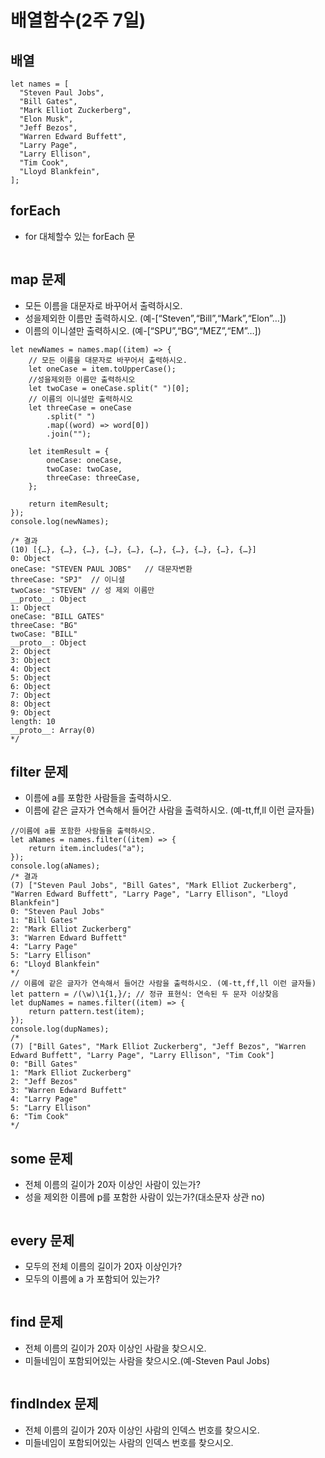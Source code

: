# 배열함수(2주 7일)

배열 
---
```
let names = [
  "Steven Paul Jobs",
  "Bill Gates",
  "Mark Elliot Zuckerberg",
  "Elon Musk",
  "Jeff Bezos",
  "Warren Edward Buffett",
  "Larry Page",
  "Larry Ellison",
  "Tim Cook",
  "Lloyd Blankfein",
];
```
forEach
---
- for 대체할수 있는 forEach 문

```
```
map 문제
---
- 모든 이름을 대문자로 바꾸어서 출력하시오.
- 성을제외한 이름만 출력하시오. (예-[“Steven”,“Bill”,“Mark”,“Elon”…])
- 이름의 이니셜만 출력하시오. (예-[“SPU”,“BG”,“MEZ”,“EM”…])
```
let newNames = names.map((item) => {
    // 모든 이름을 대문자로 바꾸어서 출력하시오.
    let oneCase = item.toUpperCase();
    //성을제외한 이름만 출력하시오
    let twoCase = oneCase.split(" ")[0];
    // 이름의 이니셜만 출력하시오
    let threeCase = oneCase
        .split(" ")
        .map((word) => word[0])
        .join("");

    let itemResult = {
        oneCase: oneCase,
        twoCase: twoCase,
        threeCase: threeCase,
    };

    return itemResult;
});
console.log(newNames);

/* 결과
(10) [{…}, {…}, {…}, {…}, {…}, {…}, {…}, {…}, {…}, {…}]
0: Object
oneCase: "STEVEN PAUL JOBS"   // 대문자변환
threeCase: "SPJ"  // 이니셜
twoCase: "STEVEN" // 성 제외 이름만
__proto__: Object
1: Object
oneCase: "BILL GATES"
threeCase: "BG"
twoCase: "BILL"
__proto__: Object
2: Object
3: Object
4: Object
5: Object
6: Object
7: Object
8: Object
9: Object
length: 10
__proto__: Array(0)
*/
```

filter 문제
---
- 이름에 a를 포함한 사람들을 출력하시오.
- 이름에 같은 글자가 연속해서 들어간 사람을 출력하시오. (예-tt,ff,ll 이런 글자들)
```
//이름에 a를 포함한 사람들을 출력하시오.
let aNames = names.filter((item) => {
    return item.includes("a");
});
console.log(aNames);
/* 결과
(7) ["Steven Paul Jobs", "Bill Gates", "Mark Elliot Zuckerberg", "Warren Edward Buffett", "Larry Page", "Larry Ellison", "Lloyd Blankfein"]
0: "Steven Paul Jobs"
1: "Bill Gates"
2: "Mark Elliot Zuckerberg"
3: "Warren Edward Buffett"
4: "Larry Page"
5: "Larry Ellison"
6: "Lloyd Blankfein"
*/
// 이름에 같은 글자가 연속해서 들어간 사람을 출력하시오. (예-tt,ff,ll 이런 글자들)
let pattern = /(\w)\1{1,}/; // 정규 표현식: 연속된 두 문자 이상찾음
let dupNames = names.filter((item) => {
    return pattern.test(item);
});
console.log(dupNames);
/*
(7) ["Bill Gates", "Mark Elliot Zuckerberg", "Jeff Bezos", "Warren Edward Buffett", "Larry Page", "Larry Ellison", "Tim Cook"]
0: "Bill Gates"
1: "Mark Elliot Zuckerberg"
2: "Jeff Bezos"
3: "Warren Edward Buffett"
4: "Larry Page"
5: "Larry Ellison"
6: "Tim Cook"
*/

```

some 문제
---
- 전체 이름의 길이가 20자 이상인 사람이 있는가?
- 성을 제외한 이름에 p를 포함한 사람이 있는가?(대소문자 상관 no)
```
```

every 문제
---
- 모두의 전체 이름의 길이가 20자 이상인가?
- 모두의 이름에 a 가 포함되어 있는가?
```
```

find 문제
---
- 전체 이름의 길이가 20자 이상인 사람을 찾으시오.
- 미들네임이 포함되어있는 사람을 찾으시오.(예-Steven Paul Jobs)
```
```

findIndex 문제
---
- 전체 이름의 길이가 20자 이상인 사람의 인덱스 번호를 찾으시오.
- 미들네임이 포함되어있는 사람의 인덱스 번호를 찾으시오.
```
```


